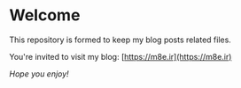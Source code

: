 # Welcome
This repository is formed to keep my blog posts related files.

You're invited to visit my blog: [https://m8e.ir](https://m8e.ir)

_Hope you enjoy!_
